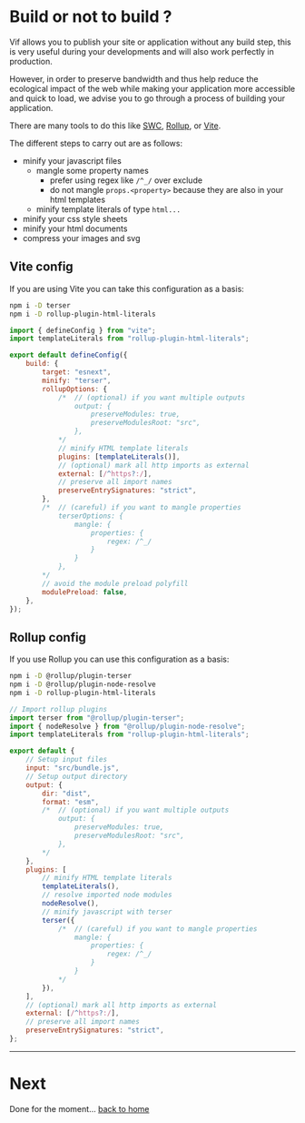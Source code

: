 # Build or not to build ?

Vif allows you to publish your site or application without any build step, this is very useful during your developments and will also work perfectly in production.

However, in order to preserve bandwidth and thus help reduce the ecological impact of the web while making your application more accessible and quick to load, we advise you to go through a process of building your application.

There are many tools to do this like [SWC](https://swc.rs/), [Rollup](https://rollupjs.org/), or [Vite](https://vitejs.dev).

The different steps to carry out are as follows:

-   minify your javascript files
    -   mangle some property names
        -   prefer using regex like `/^_/` over exclude
        -   do not mangle `props.<property>` because they are also in your html templates
    -   minify template literals of type `html...`
-   minify your css style sheets
-   minify your html documents
-   compress your images and svg

## Vite config

If you are using Vite you can take this configuration as a basis:

```bash
npm i -D terser
npm i -D rollup-plugin-html-literals
```

```js
import { defineConfig } from "vite";
import templateLiterals from "rollup-plugin-html-literals";

export default defineConfig({
    build: {
        target: "esnext",
        minify: "terser",
        rollupOptions: {
            /*  // (optional) if you want multiple outputs
                output: {
                    preserveModules: true,
                    preserveModulesRoot: "src",
                },
            */
            // minify HTML template literals
            plugins: [templateLiterals()],
            // (optional) mark all http imports as external
            external: [/^https?:/],
            // preserve all import names
            preserveEntrySignatures: "strict",
        },
        /*  // (careful) if you want to mangle properties
            terserOptions: {
                mangle: {
                    properties: {
                        regex: /^_/
                    }
                }
            },
        */
        // avoid the module preload polyfill
        modulePreload: false,
    },
});
```

## Rollup config

If you use Rollup you can use this configuration as a basis:

```bash
npm i -D @rollup/plugin-terser
npm i -D @rollup/plugin-node-resolve
npm i -D rollup-plugin-html-literals
```

```js
// Import rollup plugins
import terser from "@rollup/plugin-terser";
import { nodeResolve } from "@rollup/plugin-node-resolve";
import templateLiterals from "rollup-plugin-html-literals";

export default {
    // Setup input files
    input: "src/bundle.js",
    // Setup output directory
    output: {
        dir: "dist",
        format: "esm",
        /*  // (optional) if you want multiple outputs
            output: {
                preserveModules: true,
                preserveModulesRoot: "src",
            },
        */
    },
    plugins: [
        // minify HTML template literals
        templateLiterals(),
        // resolve imported node modules
        nodeResolve(),
        // minify javascript with terser
        terser({
            /*  // (careful) if you want to mangle properties
                mangle: {
                    properties: {
                        regex: /^_/
                    }
                }
            */
        }),
    ],
    // (optional) mark all http imports as external
    external: [/^https?:/],
    // preserve all import names
    preserveEntrySignatures: "strict",
};
```

---

# Next

Done for the moment...
[back to home](../README.md)
